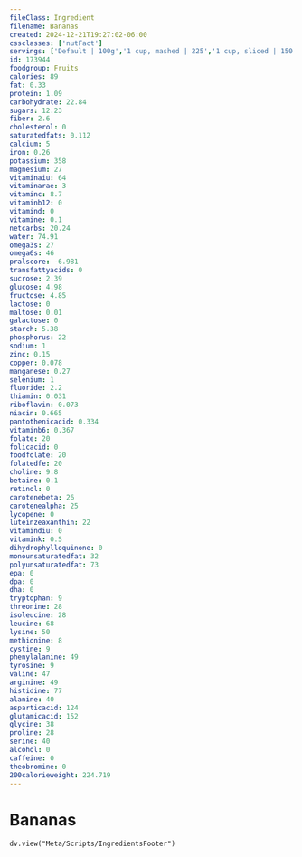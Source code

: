 ```yaml
---
fileClass: Ingredient
filename: Bananas
created: 2024-12-21T19:27:02-06:00
cssclasses: ['nutFact']
servings: ['Default | 100g','1 cup, mashed | 225','1 cup, sliced | 150','1 extra small (less than 6 inch long) | 81','1 small (6 inch to 6-7/8 inch long) | 101','1 medium (7 inch to 7-7/8 inch long) | 118','1 large (8 inch to 8-7/8 inch long) | 136','1 extra large (9 inch or longer) | 152','1 nlea serving | 126']
id: 173944
foodgroup: Fruits
calories: 89
fat: 0.33
protein: 1.09
carbohydrate: 22.84
sugars: 12.23
fiber: 2.6
cholesterol: 0
saturatedfats: 0.112
calcium: 5
iron: 0.26
potassium: 358
magnesium: 27
vitaminaiu: 64
vitaminarae: 3
vitaminc: 8.7
vitaminb12: 0
vitamind: 0
vitamine: 0.1
netcarbs: 20.24
water: 74.91
omega3s: 27
omega6s: 46
pralscore: -6.981
transfattyacids: 0
sucrose: 2.39
glucose: 4.98
fructose: 4.85
lactose: 0
maltose: 0.01
galactose: 0
starch: 5.38
phosphorus: 22
sodium: 1
zinc: 0.15
copper: 0.078
manganese: 0.27
selenium: 1
fluoride: 2.2
thiamin: 0.031
riboflavin: 0.073
niacin: 0.665
pantothenicacid: 0.334
vitaminb6: 0.367
folate: 20
folicacid: 0
foodfolate: 20
folatedfe: 20
choline: 9.8
betaine: 0.1
retinol: 0
carotenebeta: 26
carotenealpha: 25
lycopene: 0
luteinzeaxanthin: 22
vitamindiu: 0
vitamink: 0.5
dihydrophylloquinone: 0
monounsaturatedfat: 32
polyunsaturatedfat: 73
epa: 0
dpa: 0
dha: 0
tryptophan: 9
threonine: 28
isoleucine: 28
leucine: 68
lysine: 50
methionine: 8
cystine: 9
phenylalanine: 49
tyrosine: 9
valine: 47
arginine: 49
histidine: 77
alanine: 40
asparticacid: 124
glutamicacid: 152
glycine: 38
proline: 28
serine: 40
alcohol: 0
caffeine: 0
theobromine: 0
200calorieweight: 224.719
---
```


# Bananas

```dataviewjs
dv.view("Meta/Scripts/IngredientsFooter")
```